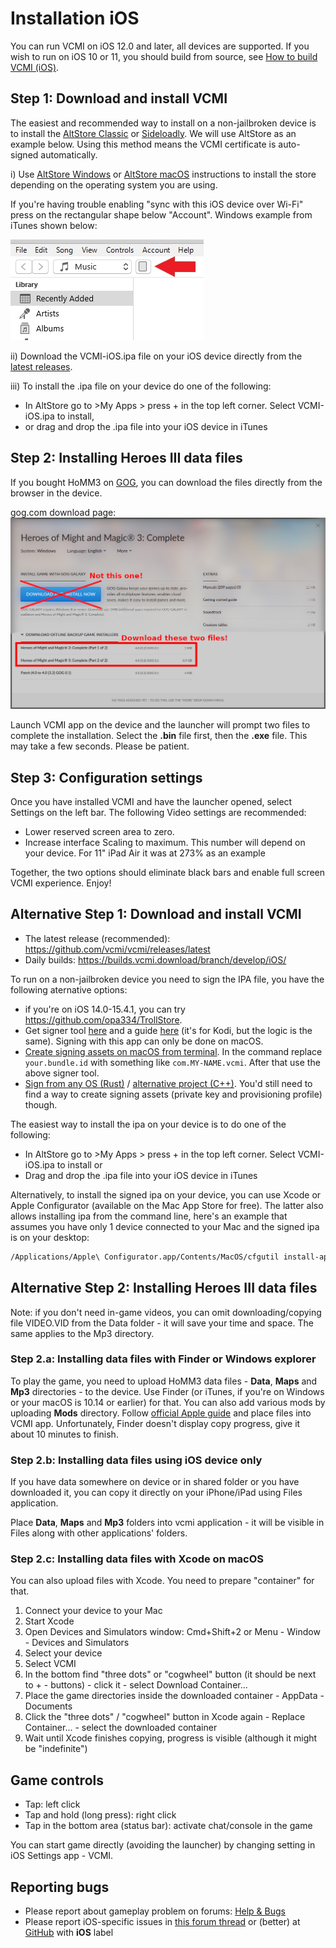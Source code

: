 # Installation iOS

You can run VCMI on iOS 12.0 and later, all devices are supported. If you wish to run on iOS 10 or 11, you should build from source, see [How to build VCMI (iOS)](../developers/Building_iOS.md).

## Step 1: Download and install VCMI

The easiest and recommended way to install on a non-jailbroken device is to install the [AltStore Classic](https://altstore.io/) or [Sideloadly](https://sideloadly.io/). We will use AltStore as an example below. Using this method means the VCMI certificate is auto-signed automatically.

i) Use [AltStore Windows](https://faq.altstore.io/altstore-classic/how-to-install-altstore-windows) or [AltStore macOS](https://faq.altstore.io/altstore-classic/how-to-install-altstore-macos) instructions to install the store depending on the operating system you are using.

If you're having trouble enabling "sync with this iOS device over Wi-Fi" press on the rectangular shape below "Account". Windows example from iTunes shown below:

![iTunes](images/itunes.jpg)

ii) Download the VCMI-iOS.ipa file on your iOS device directly from the [latest releases](https://github.com/vcmi/vcmi/releases/latest).

iii) To install the .ipa file on your device do one of the following:

- In AltStore go to >My Apps > press + in the top left corner. Select VCMI-iOS.ipa to install,
- or drag and drop the .ipa file into your iOS device in iTunes

## Step 2: Installing Heroes III data files

If you bought HoMM3 on [GOG](https://www.gog.com/de/game/heroes_of_might_and_magic_3_complete_edition), you can download the files directly from the browser in the device.

gog.com download page:
![GoG-Installer](images/gog_offline_installer.png)

Launch VCMI app on the device and the launcher will prompt two files to complete the installation. Select the **.bin** file first, then the **.exe** file. This may take a few seconds. Please be patient.

## Step 3: Configuration settings

Once you have installed VCMI and have the launcher opened, select Settings on the left bar. The following Video settings are recommended:

- Lower reserved screen area to zero.
- Increase interface Scaling to maximum. This number will depend on your device. For 11" iPad Air it was at 273% as an example

Together, the two options should eliminate black bars and enable full screen VCMI experience. Enjoy!

## Alternative Step 1: Download and install VCMI

- The latest release (recommended): <https://github.com/vcmi/vcmi/releases/latest>
- Daily builds: <https://builds.vcmi.download/branch/develop/iOS/>

To run on a non-jailbroken device you need to sign the IPA file, you have the following aternative options:

- if you're on iOS 14.0-15.4.1, you can try <https://github.com/opa334/TrollStore>.
- Get signer tool [here](https://dantheman827.github.io/ios-app-signer/) and a guide [here](https://forum.kodi.tv/showthread.php?tid=245978) (it's for Kodi, but the logic is the same). Signing with this app can only be done on macOS.
- [Create signing assets on macOS from terminal](https://github.com/kambala-decapitator/xcode-auto-signing-assets). In the command replace `your.bundle.id` with something like `com.MY-NAME.vcmi`. After that use the above signer tool.
- [Sign from any OS (Rust)](https://github.com/indygreg/PyOxidizer/tree/main/tugger-code-signing) / [alternative project (C++)](https://github.com/zhlynn/zsign). You'd still need to find a way to create signing assets (private key and provisioning profile) though.

The easiest way to install the ipa on your device is to do one of the following:

- In AltStore go to >My Apps > press + in the top left corner. Select VCMI-iOS.ipa to install or
- Drag and drop the .ipa file into your iOS device in iTunes

Alternatively, to install the signed ipa on your device, you can use Xcode or Apple Configurator (available on the Mac App Store for free). The latter also allows installing ipa from the command line, here's an example that assumes you have only 1 device connected to your Mac and the signed ipa is on your desktop:

```sh
/Applications/Apple\ Configurator.app/Contents/MacOS/cfgutil install-app ~/Desktop/vcmi.ipa
```

## Alternative Step 2: Installing Heroes III data files

Note: if you don't need in-game videos, you can omit downloading/copying file VIDEO.VID from the Data folder - it will save your time and space. The same applies to the Mp3 directory.

### Step 2.a: Installing data files with Finder or Windows explorer

To play the game, you need to upload HoMM3 data files - **Data**, **Maps** and **Mp3** directories - to the device. Use Finder (or iTunes, if you're on Windows or your macOS is 10.14 or earlier) for that. You can also add various mods by uploading **Mods** directory. Follow [official Apple guide](https://support.apple.com/en-us/HT210598) and place files into VCMI app. Unfortunately, Finder doesn't display copy progress, give it about 10 minutes to finish.

### Step 2.b: Installing data files using iOS device only

If you have data somewhere on device or in shared folder or you have downloaded it, you can copy it directly on your iPhone/iPad using Files application.

Place **Data**, **Maps** and **Mp3** folders into vcmi application - it will be visible in Files along with other applications' folders.

### Step 2.c: Installing data files with Xcode on macOS

You can also upload files with Xcode. You need to prepare "container" for that.

1. Connect your device to your Mac
2. Start Xcode
3. Open Devices and Simulators window: Cmd+Shift+2 or Menu - Window - Devices and Simulators
4. Select your device
5. Select VCMI
6. In the bottom find "three dots" or "cogwheel" button (it should be next to + - buttons) - click it - select Download Container...
7. Place the game directories inside the downloaded container - AppData - Documents
8. Click the "three dots" / "cogwheel" button in Xcode again - Replace Container... - select the downloaded container
9. Wait until Xcode finishes copying, progress is visible (although it might be "indefinite")

## Game controls

- Tap: left click
- Tap and hold (long press): right click
- Tap in the bottom area (status bar): activate chat/console in the game

You can start game directly (avoiding the launcher) by changing setting in iOS Settings app - VCMI.

## Reporting bugs

- Please report about gameplay problem on forums: [Help & Bugs](https://forum.vcmi.eu/c/international-board/help-bugs)
- Please report iOS-specific issues in [this forum thread](https://forum.vcmi.eu/t/ios-port/820) or (better) at [GitHub](https://github.com/vcmi/vcmi/issues) with **iOS** label
